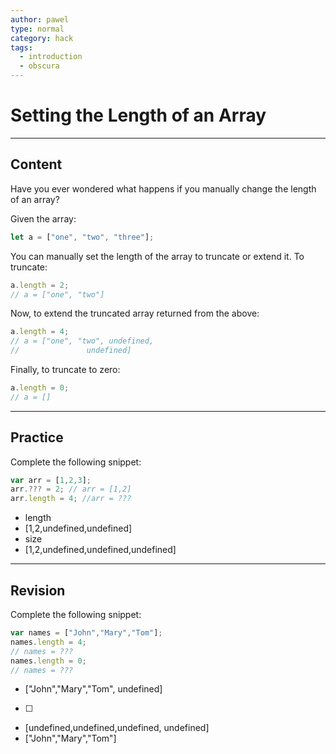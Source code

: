 ```yaml
---
author: pawel
type: normal
category: hack
tags:
  - introduction
  - obscura
---
```


# Setting the Length of an Array


---

## Content

Have you ever wondered what happens if you manually change the length of an array?

Given the array:

```javascript
let a = ["one", "two", "three"];
```

You can manually set the length of the array to truncate or extend it. To truncate:

```javascript
a.length = 2;
// a = ["one", "two"]

```

Now, to extend the truncated array returned from the above:

```javascript
a.length = 4;
// a = ["one", "two", undefined,
//               undefined]
```

Finally, to truncate to zero:

```javascript
a.length = 0;
// a = []

```


---

## Practice

Complete the following snippet:

```javascript
var arr = [1,2,3];
arr.??? = 2; // arr = [1,2]
arr.length = 4; //arr = ???
```

- length
- [1,2,undefined,undefined]
- size
- [1,2,undefined,undefined,undefined]


---

## Revision

Complete the following snippet:

```javascript
var names = ["John","Mary","Tom"];
names.length = 4;
// names = ???
names.length = 0;
// names = ???
```

- ["John","Mary","Tom", undefined]
- [ ]
- [undefined,undefined,undefined, undefined]
- ["John","Mary","Tom"]
